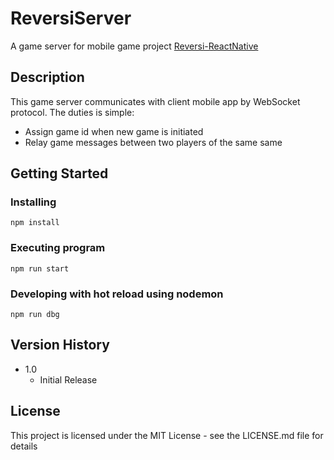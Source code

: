 # ReversiServer

A game server for mobile game project [Reversi-ReactNative](https://github.com/mwck46/Reversi-ReactNative)

## Description

This game server communicates with client mobile app by WebSocket protocol. The duties is simple: 
  * Assign game id when new game is initiated
  * Relay game messages between two players of the same same 

## Getting Started


### Installing

```
npm install
```

### Executing program

```
npm run start
```

### Developing with hot reload using nodemon

```
npm run dbg
```

## Version History

* 1.0
    * Initial Release

## License

This project is licensed under the MIT License - see the LICENSE.md file for details
